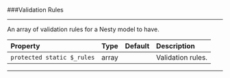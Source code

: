 ###Validation Rules

----------

An array of validation rules for a Nesty model to have.

Property                         | Type            | Default       | Description      
:------------------------------- | :-------------: | :------------ | :---------------  
`protected static $_rules`       | array           |               | Validation rules.

----------

